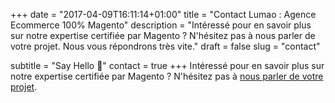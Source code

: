 +++
date = "2017-04-09T16:11:14+01:00"
title = "Contact Lumao : Agence Ecommerce 100% Magento"
description = "Intéressé pour en savoir plus sur notre expertise certifiée par Magento ? N'hésitez pas à nous parler de votre projet. Nous vous répondrons très vite."
draft = false
slug = "contact"

subtitle = "Say Hello 👋"
contact = true
+++
Intéressé pour en savoir plus sur notre expertise certifiée par Magento ?
N'hésitez pas à <a href="#contact">nous parler de votre projet</a>.
